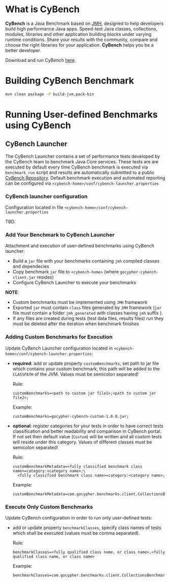 # What is CyBench

**CyBench** is a Java Benchmark based on [JMH](https://openjdk.java.net/projects/code-tools/jmh/), designed to help developers build high performance Java apps. 
Speed-test Java classes, collections, modules, libraries and other application building blocks under varying runtime conditions. 
Share your results with the community, compare and choose the right libraries for your application. **CyBench** helps you be a better developer.

Download and run CyBench [here](https://www.gocypher.com/cybench/downloads).

# Building CyBench Benchmark
```sh
mvn clean package -P build-jvm,pack-bin
```

# Running User-defined Benchmarks using CyBench

## CyBench Launcher

The CyBench Launcher contains a set of performance tests developed by the CyBench team to benchmark Java Core services. These tests are are executed by default every time CyBench benchmark is executed via `benchmark_run` script and results are automatically submitted to a public [CyBench Repository](https://www.gocypher.com/cybench/).
Default benchmark execution and automated reporting can be configured via `<cybench-home>/conf/cybench-launcher.properties`

### CyBench launcher configuration

Configuration located in file `<cybench-home>/conf/cybench-launcher.properties`

TBD.

### Add Your Benchmark to CyBench Launcher

Attachment and execution of user-defined benchmarks using CyBench launcher:
 * Build a `jar` file with your benchmarks containing `jmh` compiled classes and dependecies
 * Copy benchmark `jar` file to `<cybench-home>` (where `gocypher-cybench-client.jar` resides)
 * Configure CyBench Launcher to execute your benchmarks

**NOTE**:
* Custom benchmarks must be implemented using `JMH` framework
* Exported `jar` must contain `class` files generated by `JMH` framework (`jar` file must contain a folder `jmh_generated` with classes having `jmh` suffix ).
* If any files are created during tests (test data files, results files) run they must be deleted after the iteration when benchmark finishes

### Adding Custom Benchmarks for Execution

Update CyBench Launcher configuration located in `<cybench-home>/conf/cybench-launcher.properties`:

* __required__: add or update property `customBenchmarks`, set path to jar file which contains your custom benchmark, this path will be added to the `CLASSPATH` of the JVM. Values must be semicolon separated!  

    Rule:
    ```properties
    customBenchmarks=<path to custom jar file1>;<path to custom jar file2>;
    ```
    
    Example:
    ```properties
    customBenchmarks=gocypher-cybench-custom-1.0.0.jar;
    ```

* __optional__: register categories for your tests in order to have correct tests classification and better readability and comparison in CyBench portal. If not set then default value (`Custom`) will be written and all custom tests will reside under this category. Values of different classes must be semicolon separated!

    Rule:
    ```properties
    customBenchmarkMetadata=<fully classified benchmark class name>=category:<category name>;\
      <fully classified benchmark class name>=category:<category name>;
    ```
       
    Example:
    ```properties
    customBenchmarkMetadata=com.gocypher.benchmarks.client.CollectionsBenchmarks=category:Collections;
    ```
    
### Execute Only Custom Benchmarks

Update CyBench configuration in order to run only user-defined tests:
* add or update property `benchmarkClasses`, specify class names of tests which shall be executed (values must be comma separated).
    
    Rule:
    ```properties
    benchmarkClasses=<fully qualified class name, or class name>,<fully qualified class name, or class name>
    ```
    Example:
    ```properties
    benchmarkClasses=com.gocypher.benchmarks.client.CollectionsBenchmarks,NumberBenchmarks
    ```

    
